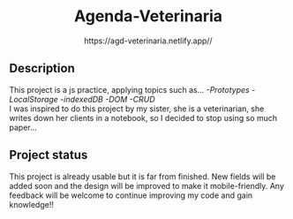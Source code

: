 <h1 align="center">Agenda-Veterinaria</h1>  
<p align="center">https://agd-veterinaria.netlify.app//</p>

## Description  
This project is a js practice, applying topics such as...  *-Prototypes -LocalStorage -indexedDB -DOM -CRUD*  
I was inspired to do this project by my sister, she is a veterinarian, she writes down her clients in a notebook, so I decided to stop using so much paper...  

## Project status  
This project is already usable but it is far from finished. New fields will be added soon and the design will be improved to make it mobile-friendly. Any feedback will be welcome to continue improving my code  and gain knowledge!!
